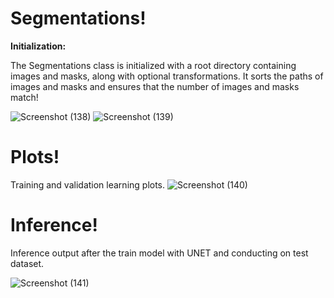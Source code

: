 # Segmentations!
**Initialization:**

The Segmentations class is initialized with a root directory containing images and masks, along with optional transformations.
It sorts the paths of images and masks and ensures that the number of images and masks match!

![Screenshot (138)](https://github.com/TeachAI-UZ/CodingMasters-3/assets/89033710/64eaddbb-6de0-4ad9-9e26-da084f5c87f0)
![Screenshot (139)](https://github.com/TeachAI-UZ/CodingMasters-3/assets/89033710/6fb23eda-5d9b-459a-982d-b32c45ea66c9)

# Plots!

Training and validation learning plots.
![Screenshot (140)](https://github.com/TeachAI-UZ/CodingMasters-3/assets/89033710/28350cd6-9fb0-4d98-90ce-cfd2630e1424)

# Inference!

Inference output after the train model with UNET and conducting on test dataset.  

![Screenshot (141)](https://github.com/TeachAI-UZ/CodingMasters-3/assets/89033710/b338c8e6-5b92-4680-bdb0-8352a4bc9379)

